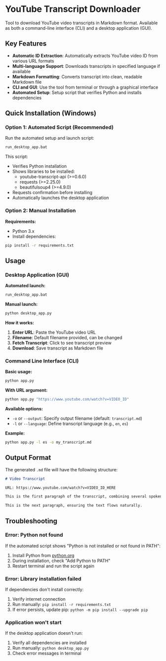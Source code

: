 # YouTube Transcript Downloader

Tool to download YouTube video transcripts in Markdown format. Available as both a command-line interface (CLI) and a desktop application (GUI).

## Key Features

- **Automatic ID Extraction**: Automatically extracts YouTube video ID from various URL formats
- **Multi-language Support**: Downloads transcripts in specified language if available
- **Markdown Formatting**: Converts transcript into clean, readable Markdown file
- **CLI and GUI**: Use the tool from terminal or through a graphical interface
- **Automated Setup**: Setup script that verifies Python and installs dependencies

## Quick Installation (Windows)

### Option 1: Automated Script (Recommended)

Run the automated setup and launch script:

```cmd
run_desktop_app.bat
```

This script:
- Verifies Python installation
- Shows libraries to be installed:
  - youtube-transcript-api (>=0.6.0)
  - requests (>=2.25.0)
  - beautifulsoup4 (>=4.9.0)
- Requests confirmation before installing
- Automatically launches the desktop application

### Option 2: Manual Installation

**Requirements:**
- Python 3.x
- Install dependencies:

```bash
pip install -r requirements.txt
```

## Usage

### Desktop Application (GUI)

**Automated launch:**
```cmd
run_desktop_app.bat
```

**Manual launch:**
```bash
python desktop_app.py
```

**How it works:**
1. **Enter URL**: Paste the YouTube video URL
2. **Filename**: Default filename provided, can be changed
3. **Fetch Transcript**: Click to see transcript preview
4. **Download**: Save transcript as Markdown file

### Command Line Interface (CLI)

**Basic usage:**
```bash
python app.py
```

**With URL argument:**
```bash
python app.py "https://www.youtube.com/watch?v=VIDEO_ID"
```

**Available options:**
- `-o` or `--output`: Specify output filename (default: `transcript.md`)
- `-l` or `--language`: Define transcript language (e.g., `en`, `es`)

**Example:**
```bash
python app.py -l es -o my_transcript.md
```

## Output Format

The generated `.md` file will have the following structure:

```markdown
# Video Transcript

URL: https://www.youtube.com/watch?v=VIDEO_ID_HERE

This is the first paragraph of the transcript, combining several spoken segments for readability.

This is the next paragraph, ensuring the text flows naturally.
```

## Troubleshooting

### Error: Python not found
If the automated script shows "Python is not installed or not found in PATH":
1. Install Python from [python.org](https://www.python.org/downloads/)
2. During installation, check "Add Python to PATH"
3. Restart terminal and run the script again

### Error: Library installation failed
If dependencies don't install correctly:
1. Verify internet connection
2. Run manually: `pip install -r requirements.txt`
3. If error persists, update pip: `python -m pip install --upgrade pip`

### Application won't start
If the desktop application doesn't run:
1. Verify all dependencies are installed
2. Run manually: `python desktop_app.py`
3. Check error messages in terminal